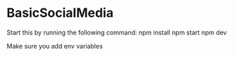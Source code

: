 # BasicSocialMedia

Start this by running the following command:
npm install
npm start
npm dev

Make sure you add env variables

